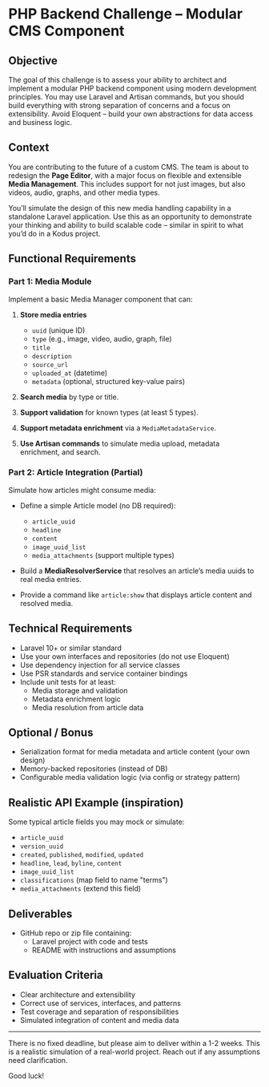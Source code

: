 # PHP Backend Challenge – Modular CMS Component

## Objective
The goal of this challenge is to assess your ability to architect and implement a modular PHP backend component using modern development principles. You may use Laravel and Artisan commands, but you should build everything with strong separation of concerns and a focus on extensibility. Avoid Eloquent – build your own abstractions for data access and business logic.

## Context
You are contributing to the future of a custom CMS. The team is about to redesign the **Page Editor**, with a major focus on flexible and extensible **Media Management**. This includes support for not just images, but also videos, audio, graphs, and other media types.

You’ll simulate the design of this new media handling capability in a standalone Laravel application. Use this as an opportunity to demonstrate your thinking and ability to build scalable code – similar in spirit to what you’d do in a Kodus project.

## Functional Requirements

### Part 1: Media Module
Implement a basic Media Manager component that can:

1. **Store media entries**
   - `uuid` (unique ID)
   - `type` (e.g., image, video, audio, graph, file)
   - `title`
   - `description`
   - `source_url`
   - `uploaded_at` (datetime)
   - `metadata` (optional, structured key-value pairs)

2. **Search media** by type or title.
3. **Support validation** for known types (at least 5 types).
4. **Support metadata enrichment** via a `MediaMetadataService`.
5. **Use Artisan commands** to simulate media upload, metadata enrichment, and search.

### Part 2: Article Integration (Partial)
Simulate how articles might consume media:

- Define a simple Article model (no DB required):
  - `article_uuid`
  - `headline`
  - `content`
  - `image_uuid_list`
  - `media_attachments` (support multiple types)

- Build a **MediaResolverService** that resolves an article’s media uuids to real media entries.

- Provide a command like `article:show` that displays article content and resolved media.

## Technical Requirements
- Laravel 10+ or similar standard
- Use your own interfaces and repositories (do not use Eloquent)
- Use dependency injection for all service classes
- Use PSR standards and service container bindings
- Include unit tests for at least:
  - Media storage and validation
  - Metadata enrichment logic
  - Media resolution from article data

## Optional / Bonus
- Serialization format for media metadata and article content (your own design)
- Memory-backed repositories (instead of DB)
- Configurable media validation logic (via config or strategy pattern)

## Realistic API Example (inspiration)
Some typical article fields you may mock or simulate:
- `article_uuid`
- `version_uuid`
- `created`, `published`, `modified`, `updated`
- `headline`, `lead`, `byline`, `content`
- `image_uuid_list`
- `classifications` (map field to name "terms")
- `media_attachments` (extend this field)

## Deliverables
- GitHub repo or zip file containing:
  - Laravel project with code and tests
  - README with instructions and assumptions

## Evaluation Criteria
- Clear architecture and extensibility
- Correct use of services, interfaces, and patterns
- Test coverage and separation of responsibilities
- Simulated integration of content and media data

---

There is no fixed deadline, but please aim to deliver within a 1-2 weeks. This is a realistic simulation of a real-world project. Reach out if any assumptions need clarification.

Good luck!

